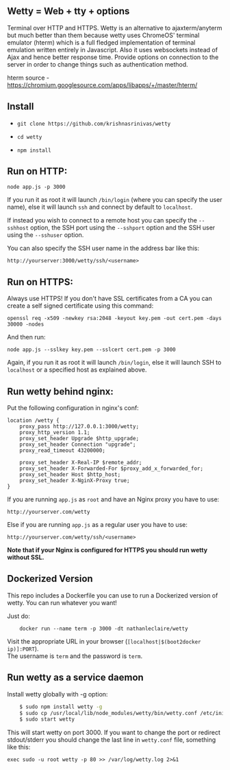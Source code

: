 Wetty = Web + tty + options
-----------------

Terminal over HTTP and HTTPS. Wetty is an alternative to
ajaxterm/anyterm but much better than them because wetty uses ChromeOS'
terminal emulator (hterm) which is a full fledged implementation of
terminal emulation written entirely in Javascript. Also it uses
websockets instead of Ajax and hence better response time.
Provide options on connection to the server in order to change things 
such as authentication method.

hterm source - https://chromium.googlesource.com/apps/libapps/+/master/hterm/


Install
-------

*  `git clone https://github.com/krishnasrinivas/wetty`

*  `cd wetty`

*  `npm install`

Run on HTTP:
-----------

    node app.js -p 3000

If you run it as root it will launch `/bin/login` (where you can specify
the user name), else it will launch `ssh` and connect by default to
`localhost`.

If instead you wish to connect to a remote host you can specify the
`--sshhost` option, the SSH port using the `--sshport` option and the
SSH user using the `--sshuser` option.

You can also specify the SSH user name in the address bar like this:

  `http://yourserver:3000/wetty/ssh/<username>`

Run on HTTPS:
------------

Always use HTTPS! If you don't have SSL certificates from a CA you can
create a self signed certificate using this command:

  `openssl req -x509 -newkey rsa:2048 -keyout key.pem -out cert.pem -days 30000 -nodes`

And then run:

    node app.js --sslkey key.pem --sslcert cert.pem -p 3000 

Again, if you run it as root it will launch `/bin/login`, else it will
launch SSH to `localhost` or a specified host as explained above.

Run wetty behind nginx:
----------------------

Put the following configuration in nginx's conf:

    location /wetty {
	    proxy_pass http://127.0.0.1:3000/wetty;
	    proxy_http_version 1.1;
	    proxy_set_header Upgrade $http_upgrade;
	    proxy_set_header Connection "upgrade";
	    proxy_read_timeout 43200000;

	    proxy_set_header X-Real-IP $remote_addr;
	    proxy_set_header X-Forwarded-For $proxy_add_x_forwarded_for;
	    proxy_set_header Host $http_host;
	    proxy_set_header X-NginX-Proxy true;
    }

If you are running `app.js` as `root` and have an Nginx proxy you have to use:

    http://yourserver.com/wetty

Else if you are running `app.js` as a regular user you have to use:

    http://yourserver.com/wetty/ssh/<username>

**Note that if your Nginx is configured for HTTPS you should run wetty without SSL.**

Dockerized Version
------------------

This repo includes a Dockerfile you can use to run a Dockerized version of wetty.  You can run
whatever you want!

Just do:

```
    docker run --name term -p 3000 -dt nathanleclaire/wetty
```

Visit the appropriate URL in your browser (`[localhost|$(boot2docker ip)]:PORT`).  
The username is `term` and the password is `term`.

Run wetty as a service daemon
-----------------------------

Install wetty globally with -g option:

```bash
    $ sudo npm install wetty -g
    $ sudo cp /usr/local/lib/node_modules/wetty/bin/wetty.conf /etc/init
    $ sudo start wetty
```

This will start wetty on port 3000. If you want to change the port or redirect stdout/stderr you should change the last line in `wetty.conf` file, something like this:

    exec sudo -u root wetty -p 80 >> /var/log/wetty.log 2>&1
